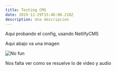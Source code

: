 ```yaml
---
title: Testing CMS
date: 2019-11-29T15:46:00.218Z
description: Una descripcion
---
```

Aqui probando el config, usando NetlifyCMS

Aqui abajo va una imagen

![No fun](/img/sun.jpeg)

Nos falta ver como se resuelve lo de video y audio
